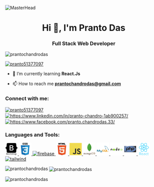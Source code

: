 ![MasterHead](https://media-exp1.licdn.com/dms/image/D5616AQHqszsdDOMwnA/profile-displaybackgroundimage-shrink_350_1400/0/1670526514364?e=1675900800&v=beta&t=P99U5xDhiZ-C76eKPOHruHRSq3Hh68DZmc54w4jWuUI)
<h1 align="center">Hi 👋, I'm Pranto Das</h1>
<h3 align="center">Full Stack Web Developer</h3>
  
<p align="left"> <img src="https://komarev.com/ghpvc/?username=prantochandrodas&label=Profile%20views&color=0e75b6&style=flat" alt="prantochandrodas" /> </p>

<p align="left"> <a href="https://twitter.com/pranto51377097" target="blank"><img src="https://img.shields.io/twitter/follow/pranto51377097?logo=twitter&style=for-the-badge" alt="pranto51377097" /></a> </p>

- 🌱 I’m currently learning **React.Js**

- 📫 How to reach me **prantochandrodas@gmail.com**

<h3 align="left">Connect with me:</h3>
<p align="left">
<a href="https://twitter.com/pranto51377097" target="blank"><img align="center" src="https://raw.githubusercontent.com/rahuldkjain/github-profile-readme-generator/master/src/images/icons/Social/twitter.svg" alt="pranto51377097" height="30" width="40" /></a>
<a href="https://linkedin.com/in/https://www.linkedin.com/in/pranto-chandro-1ab900257/" target="blank"><img align="center" src="https://raw.githubusercontent.com/rahuldkjain/github-profile-readme-generator/master/src/images/icons/Social/linked-in-alt.svg" alt="https://www.linkedin.com/in/pranto-chandro-1ab900257/" height="30" width="40" /></a>
<a href="https://fb.com/https://www.facebook.com/pranto.chandrodas.33/" target="blank"><img align="center" src="https://raw.githubusercontent.com/rahuldkjain/github-profile-readme-generator/master/src/images/icons/Social/facebook.svg" alt="https://www.facebook.com/pranto.chandrodas.33/" height="30" width="40" /></a>
</p>

<h3 align="left">Languages and Tools:</h3>
<p align="left"> <a href="https://getbootstrap.com" target="_blank" rel="noreferrer"> <img src="https://raw.githubusercontent.com/devicons/devicon/master/icons/bootstrap/bootstrap-plain-wordmark.svg" alt="bootstrap" width="40" height="40"/> </a> <a href="https://www.w3schools.com/css/" target="_blank" rel="noreferrer"> <img src="https://raw.githubusercontent.com/devicons/devicon/master/icons/css3/css3-original-wordmark.svg" alt="css3" width="40" height="40"/> </a> <a href="https://firebase.google.com/" target="_blank" rel="noreferrer"> <img src="https://www.vectorlogo.zone/logos/firebase/firebase-icon.svg" alt="firebase" width="40" height="40"/> </a> <a href="https://www.w3.org/html/" target="_blank" rel="noreferrer"> <img src="https://raw.githubusercontent.com/devicons/devicon/master/icons/html5/html5-original-wordmark.svg" alt="html5" width="40" height="40"/> </a> <a href="https://developer.mozilla.org/en-US/docs/Web/JavaScript" target="_blank" rel="noreferrer"> <img src="https://raw.githubusercontent.com/devicons/devicon/master/icons/javascript/javascript-original.svg" alt="javascript" width="40" height="40"/> </a> <a href="https://www.mongodb.com/" target="_blank" rel="noreferrer"> <img src="https://raw.githubusercontent.com/devicons/devicon/master/icons/mongodb/mongodb-original-wordmark.svg" alt="mongodb" width="40" height="40"/> </a> <a href="https://www.mysql.com/" target="_blank" rel="noreferrer"> <img src="https://raw.githubusercontent.com/devicons/devicon/master/icons/mysql/mysql-original-wordmark.svg" alt="mysql" width="40" height="40"/> </a> <a href="https://nodejs.org" target="_blank" rel="noreferrer"> <img src="https://raw.githubusercontent.com/devicons/devicon/master/icons/nodejs/nodejs-original-wordmark.svg" alt="nodejs" width="40" height="40"/> </a> <a href="https://www.php.net" target="_blank" rel="noreferrer"> <img src="https://raw.githubusercontent.com/devicons/devicon/master/icons/php/php-original.svg" alt="php" width="40" height="40"/> </a> <a href="https://reactjs.org/" target="_blank" rel="noreferrer"> <img src="https://raw.githubusercontent.com/devicons/devicon/master/icons/react/react-original-wordmark.svg" alt="react" width="40" height="40"/> </a> <a href="https://tailwindcss.com/" target="_blank" rel="noreferrer"> <img src="https://www.vectorlogo.zone/logos/tailwindcss/tailwindcss-icon.svg" alt="tailwind" width="40" height="40"/> </a> </p>

<p><img align="left" src="https://github-readme-stats.vercel.app/api/top-langs?username=prantochandrodas&show_icons=true&locale=en&layout=compact" alt="prantochandrodas" /></p>

<p>&nbsp;<img align="center" src="https://github-readme-stats.vercel.app/api?username=prantochandrodas&show_icons=true&locale=en" alt="prantochandrodas" /></p>

<p><img align="center" src="https://github-readme-streak-stats.herokuapp.com/?user=prantochandrodas&" alt="prantochandrodas" /></p>
